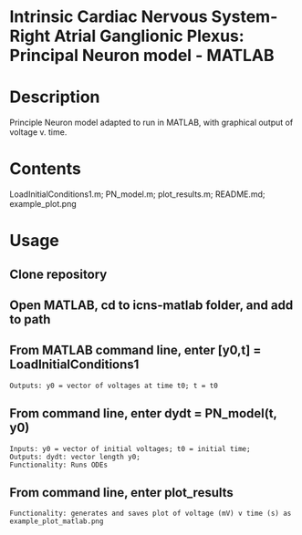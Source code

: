 # Intrinsic Cardiac Nervous System-Right Atrial Ganglionic Plexus: Principal Neuron model - MATLAB

# Description
Principle Neuron model adapted to run in MATLAB, with graphical output of voltage v. time. 

# Contents
LoadInitialConditions1.m; 
PN_model.m; 
plot_results.m;
README.md; 
example_plot.png

# Usage
## Clone repository 

## Open MATLAB, cd to icns-matlab folder, and add to path

## From MATLAB command line, enter [y0,t] = LoadInitialConditions1
    Outputs: y0 = vector of voltages at time t0; t = t0

## From command line, enter dydt = PN_model(t, y0)
    Inputs: y0 = vector of initial voltages; t0 = initial time;  
    Outputs: dydt: vector length y0; 
    Functionality: Runs ODEs
    
## From command line, enter plot_results
    Functionality: generates and saves plot of voltage (mV) v time (s) as example_plot_matlab.png
